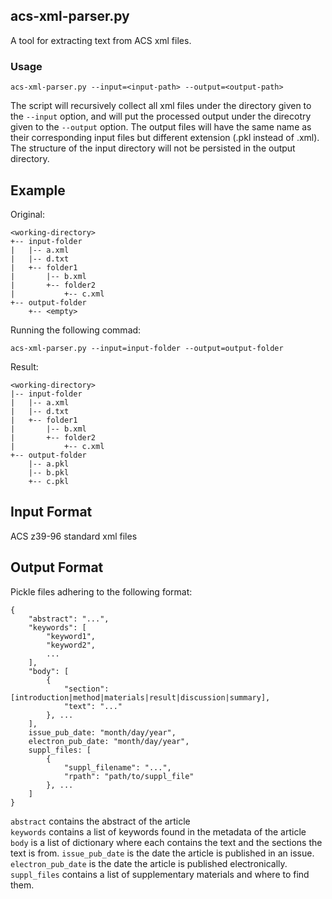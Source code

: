 ## acs-xml-parser.py
A tool for extracting text from ACS xml files.

### Usage

```
acs-xml-parser.py --input=<input-path> --output=<output-path>
```

The script will recursively collect all xml files under the directory given to the `--input` option, and will put the processed output under the direcotry given to the `--output` option. The output files will have the same name as their corresponding input files but different extension (.pkl instead of .xml). The structure of the input directory will not be persisted in the output directory.

## Example

Original:

```
<working-directory>
+-- input-folder
|   |-- a.xml
|   |-- d.txt
|   +-- folder1
|       |-- b.xml
|       +-- folder2
|           +-- c.xml
+-- output-folder
    +-- <empty>
```

Running the following commad:

```
acs-xml-parser.py --input=input-folder --output=output-folder
```

Result:

```
<working-directory>
|-- input-folder
|   |-- a.xml
|   |-- d.txt
|   +-- folder1
|       |-- b.xml
|       +-- folder2
|           +-- c.xml
+-- output-folder
    |-- a.pkl
    |-- b.pkl
    +-- c.pkl
```

## Input Format

ACS z39-96 standard xml files

## Output Format

Pickle files adhering to the following format:

```
{
    "abstract": "...",
    "keywords": [
        "keyword1",
        "keyword2",
        ...
    ],
    "body": [
        {
            "section": [introduction|method|materials|result|discussion|summary],
            "text": "..."
        }, ...
    ],
    issue_pub_date: "month/day/year",
    electron_pub_date: "month/day/year",
    suppl_files: [
        {
            "suppl_filename": "...",
            "rpath": "path/to/suppl_file"
        }, ...
    ]
}
```

`abstract` contains the abstract of the article\
`keywords` contains a list of keywords found in the metadata of the article\
`body` is a list of dictionary where each contains the text and the sections the text is from.
`issue_pub_date` is the date the article is published in an issue.
`electron_pub_date` is the date the article is published electronically.
`suppl_files` contains a list of supplementary materials and where to find them.
